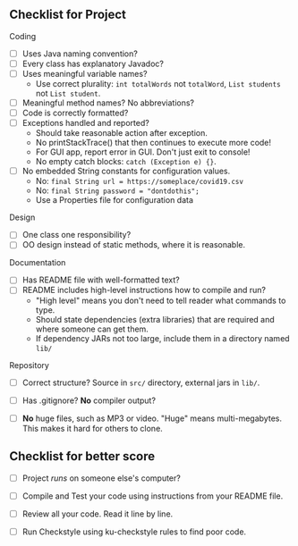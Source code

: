 ## Checklist for Project

Coding

- [ ] Uses Java naming convention?
- [ ] Every class has explanatory Javadoc?
- [ ] Uses meaningful variable names?
    * Use correct plurality: `int totalWords` not `totalWord`, `List students` not `List student`.
- [ ] Meaningful method names?  No abbreviations?
- [ ] Code is correctly formatted?
- [ ] Exceptions handled and reported?
    * Should take reasonable action after exception. 
    * No printStackTrace() that then continues to execute more code!
    * For GUI app, report error in GUI. Don't just exit to console!
    * No empty catch blocks:  `catch (Exception e) {}`.
- [ ] No embedded String constants for configuration values.
    * No: `final String url = https://someplace/covid19.csv`
    * No: `final String password = "dontdothis";`
    * Use a Properties file for configuration data

Design

- [ ] One class one responsibility?
- [ ] OO design instead of static methods, where it is reasonable.

Documentation

- [ ] Has README file with well-formatted text?
- [ ] README includes high-level instructions how to compile and run? 
    * "High level" means you don't need to tell reader what commands to type. 
    * Should state dependencies (extra libraries) that are required and where someone can get them.
    * If dependency JARs not too large, include them in a directory named `lib/`

Repository

- [ ] Correct structure?  Source in `src/` directory, external jars in `lib/`.
- [ ] Has .gitignore?  **No** compiler output?
- [ ] **No** huge files, such as MP3 or video. "Huge" means multi-megabytes. This makes it hard for others to clone.


## Checklist for better score

- [ ] Project *runs* on someone else's computer?
- [ ] Compile and Test your code using instructions from your README file.
- [ ] Review all your code.  Read it line by line.
- [ ] Run Checkstyle using ku-checkstyle rules to find poor code.
 
